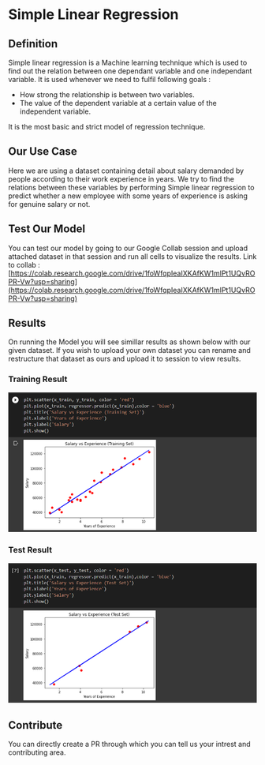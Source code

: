 # Simple Linear Regression

## Definition

Simple linear regression is a Machine learning technique which is used to find out the relation between one dependant variable and one independant variable. 
It is used whenever we need to fulfil following goals :

  - How strong the relationship is between two variables.
  - The value of the dependent variable at a certain value of the independent variable. 

It is the most basic and strict model of regression technique.

## Our Use Case

Here we are using a dataset containing detail about salary demanded by people according to their work experience in years.
We try to find the relations between these variables by performing Simple linear regression to predict whether a new employee with some years of experience is asking
for genuine salary or not.

## Test Our Model

You can test our model by going to our Google Collab session and upload attached dataset in that session and run all cells to visualize the results.
Link to collab : [https://colab.research.google.com/drive/1foWfqpIeaIXKAfKW1mIPt1UQvROPR-Vw?usp=sharing](https://colab.research.google.com/drive/1foWfqpIeaIXKAfKW1mIPt1UQvROPR-Vw?usp=sharing)

## Results 

On running the Model you will see simillar results as shown below with our given dataset. If you wish to upload your own dataset you can rename and restructure that dataset as ours and upload it to session to view results.

### Training Result

<p align="center"><img src="/docs/img/simple_linear_train.png" alt="slr"></p>

### Test Result

<p align="center"><img src="/docs/img/simple_linear_test.png" alt="slr"></p>

## Contribute

You can directly create a PR through which you can tell us your intrest and contributing area.

